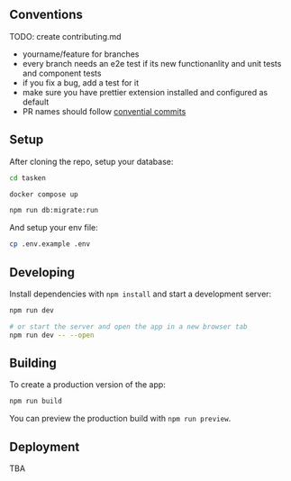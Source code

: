 ## Conventions 
TODO: create contributing.md

- yourname/feature for branches
- every branch needs an e2e test if its new functionanlity and unit tests and component tests
- if you fix a bug, add a test for it
- make sure you have prettier extension installed and configured as default
- PR names should follow [convential commits](https://www.conventionalcommits.org/en/v1.0.0/#summary)

## Setup

After cloning the repo, setup your database:

```sh
cd tasken

docker compose up

npm run db:migrate:run
```

And setup your env file:

```sh
cp .env.example .env
```

## Developing

Install dependencies with `npm install` and start a development server:

```sh
npm run dev

# or start the server and open the app in a new browser tab
npm run dev -- --open
```

## Building

To create a production version of the app:

```sh
npm run build
```

You can preview the production build with `npm run preview`.

## Deployment

TBA
